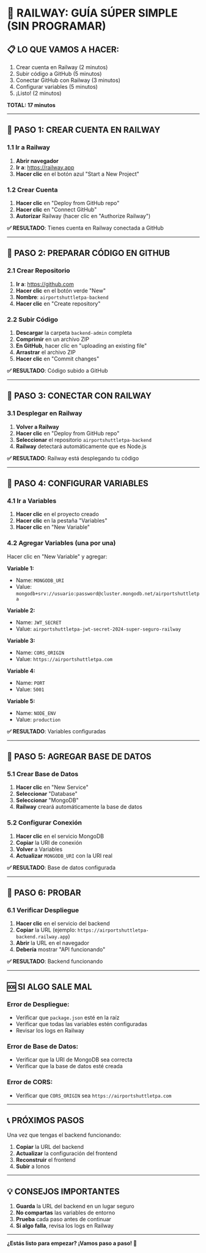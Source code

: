 # 🚀 RAILWAY: GUÍA SÚPER SIMPLE (SIN PROGRAMAR)

## 📋 LO QUE VAMOS A HACER:
1. Crear cuenta en Railway (2 minutos)
2. Subir código a GitHub (5 minutos)
3. Conectar GitHub con Railway (3 minutos)
4. Configurar variables (5 minutos)
5. ¡Listo! (2 minutos)

**TOTAL: 17 minutos**

---

## 🎯 PASO 1: CREAR CUENTA EN RAILWAY

### 1.1 Ir a Railway
1. **Abrir navegador**
2. **Ir a**: https://railway.app
3. **Hacer clic** en el botón azul "Start a New Project"

### 1.2 Crear Cuenta
1. **Hacer clic** en "Deploy from GitHub repo"
2. **Hacer clic** en "Connect GitHub"
3. **Autorizar** Railway (hacer clic en "Authorize Railway")

**✅ RESULTADO**: Tienes cuenta en Railway conectada a GitHub

---

## 🎯 PASO 2: PREPARAR CÓDIGO EN GITHUB

### 2.1 Crear Repositorio
1. **Ir a**: https://github.com
2. **Hacer clic** en el botón verde "New"
3. **Nombre**: `airportshuttletpa-backend`
4. **Hacer clic** en "Create repository"

### 2.2 Subir Código
1. **Descargar** la carpeta `backend-admin` completa
2. **Comprimir** en un archivo ZIP
3. **En GitHub**, hacer clic en "uploading an existing file"
4. **Arrastrar** el archivo ZIP
5. **Hacer clic** en "Commit changes"

**✅ RESULTADO**: Código subido a GitHub

---

## 🎯 PASO 3: CONECTAR CON RAILWAY

### 3.1 Desplegar en Railway
1. **Volver a Railway**
2. **Hacer clic** en "Deploy from GitHub repo"
3. **Seleccionar** el repositorio `airportshuttletpa-backend`
4. **Railway** detectará automáticamente que es Node.js

**✅ RESULTADO**: Railway está desplegando tu código

---

## 🎯 PASO 4: CONFIGURAR VARIABLES

### 4.1 Ir a Variables
1. **Hacer clic** en el proyecto creado
2. **Hacer clic** en la pestaña "Variables"
3. **Hacer clic** en "New Variable"

### 4.2 Agregar Variables (una por una)
Hacer clic en "New Variable" y agregar:

**Variable 1:**
- Name: `MONGODB_URI`
- Value: `mongodb+srv://usuario:password@cluster.mongodb.net/airportshuttletpa`

**Variable 2:**
- Name: `JWT_SECRET`
- Value: `airportshuttletpa-jwt-secret-2024-super-seguro-railway`

**Variable 3:**
- Name: `CORS_ORIGIN`
- Value: `https://airportshuttletpa.com`

**Variable 4:**
- Name: `PORT`
- Value: `5001`

**Variable 5:**
- Name: `NODE_ENV`
- Value: `production`

**✅ RESULTADO**: Variables configuradas

---

## 🎯 PASO 5: AGREGAR BASE DE DATOS

### 5.1 Crear Base de Datos
1. **Hacer clic** en "New Service"
2. **Seleccionar** "Database"
3. **Seleccionar** "MongoDB"
4. **Railway** creará automáticamente la base de datos

### 5.2 Configurar Conexión
1. **Hacer clic** en el servicio MongoDB
2. **Copiar** la URI de conexión
3. **Volver** a Variables
4. **Actualizar** `MONGODB_URI` con la URI real

**✅ RESULTADO**: Base de datos configurada

---

## 🎯 PASO 6: PROBAR

### 6.1 Verificar Despliegue
1. **Hacer clic** en el servicio del backend
2. **Copiar** la URL (ejemplo: `https://airportshuttletpa-backend.railway.app`)
3. **Abrir** la URL en el navegador
4. **Debería** mostrar "API funcionando"

**✅ RESULTADO**: Backend funcionando

---

## 🆘 SI ALGO SALE MAL

### Error de Despliegue:
- Verificar que `package.json` esté en la raíz
- Verificar que todas las variables estén configuradas
- Revisar los logs en Railway

### Error de Base de Datos:
- Verificar que la URI de MongoDB sea correcta
- Verificar que la base de datos esté creada

### Error de CORS:
- Verificar que `CORS_ORIGIN` sea `https://airportshuttletpa.com`

---

## 📞 PRÓXIMOS PASOS

Una vez que tengas el backend funcionando:

1. **Copiar** la URL del backend
2. **Actualizar** la configuración del frontend
3. **Reconstruir** el frontend
4. **Subir** a Ionos

---

## 💡 CONSEJOS IMPORTANTES

1. **Guarda** la URL del backend en un lugar seguro
2. **No compartas** las variables de entorno
3. **Prueba** cada paso antes de continuar
4. **Si algo falla**, revisa los logs en Railway

---

**¿Estás listo para empezar? ¡Vamos paso a paso! 🚀**

